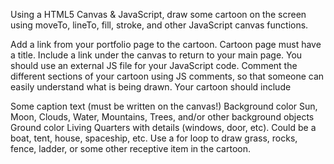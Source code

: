 Using a HTML5 Canvas & JavaScript, draw some cartoon on the screen using moveTo, lineTo, fill, stroke, and other JavaScript canvas functions.

Add a link from your portfolio page to the cartoon.
Cartoon page must have a title. Include a link under the canvas to return to your main page.
You should use an external JS file for your JavaScript code.
Comment the different sections of your cartoon using JS comments, so that someone can easily understand what is being drawn.
Your cartoon should include

Some caption text (must be written on the canvas!)
Background color
Sun, Moon, Clouds, Water, Mountains, Trees, and/or other background objects
Ground color
Living Quarters with details (windows, door, etc). Could be a boat, tent, house, spaceship, etc.
Use a for loop to draw grass, rocks, fence, ladder, or some other receptive item in the cartoon.
